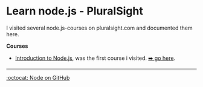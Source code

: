 Learn node.js - PluralSight
===========================
I visited several node.js-courses on pluralsight.com and documented them here.

**Courses**
* [Introduction to Node.js](http://www.pluralsight.com/courses/node-intro), was the first course i visited. [:arrow_right: go here](introduction/getting_started.md).

***
[:octocat: Node on GitHub](https://GitHub.com/joyent/node)
